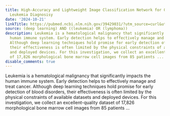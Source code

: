 ```yaml
---
title: High-Accuracy and Lightweight Image Classification Network for Optimizing Lymphoblastic
  Leukemia Diagnosisy
date: '2024-10-21'
linkTitle: https://pubmed.ncbi.nlm.nih.gov/39429031/?utm_source=curl&utm_medium=rss&utm_campaign=pubmed-2&utm_content=1byXLWG-5Hn0_qdLgZYpDfLA2UWGhGNgZGereuo1rJN2aoAQXP&fc=20220814223158&ff=20241022193304&v=2.18.0.post9+e462414
source: (deep learning) AND ((leukemia) OR (lymphoma))
description: Leukemia is a hematological malignancy that significantly impacts the
  human immune system. Early detection helps to effectively manage and treat cancer.
  Although deep learning techniques hold promise for early detection of blood disorders,
  their effectiveness is often limited by the physical constraints of available datasets
  and deployed devices. For this investigation, we collect an excellent-quality dataset
  of 17,826 morphological bone marrow cell images from 85 patients ...
disable_comments: true
---
```

Leukemia is a hematological malignancy that significantly impacts the human immune system. Early detection helps to effectively manage and treat cancer. Although deep learning techniques hold promise for early detection of blood disorders, their effectiveness is often limited by the physical constraints of available datasets and deployed devices. For this investigation, we collect an excellent-quality dataset of 17,826 morphological bone marrow cell images from 85 patients ...